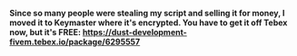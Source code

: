 **__Since so many people were stealing my script and selling it for money, I moved it to Keymaster where it's encrypted. You have to get it off Tebex now, but it's FREE: https://dust-development-fivem.tebex.io/package/6295557__**
